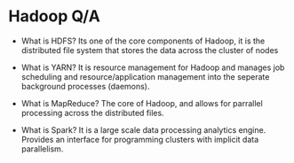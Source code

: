 # Hadoop Q/A

* What is HDFS?
Its one of the core components of Hadoop, it is the distributed file system that stores the data across the cluster of nodes 

* What is YARN?
It is resource management for Hadoop and manages job scheduling and resource/application management into the seperate background processes (daemons).

* What is MapReduce?
The core of Hadoop, and allows for parrallel processing across the distributed files.

* What is Spark? 
It is a large scale data processing analytics engine. Provides an interface for programming clusters with implicit data parallelism. 
